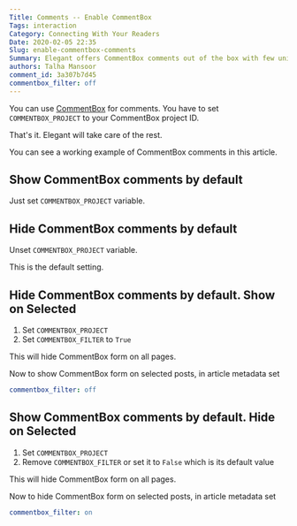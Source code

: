 ```yaml
---
Title: Comments -- Enable CommentBox
Tags: interaction
Category: Connecting With Your Readers
Date: 2020-02-05 22:35
Slug: enable-commentbox-comments
Summary: Elegant offers CommentBox comments out of the box with few unique features
authors: Talha Mansoor
comment_id: 3a307b7d45
commentbox_filter: off
---
```


You can use [CommentBox](https://commentbox.io/) for comments. You have to set `COMMENTBOX_PROJECT` to your CommentBox project ID.

That's it. Elegant will take care of the rest.

You can see a working example of CommentBox comments in this article.

## Show CommentBox comments by default

Just set `COMMENTBOX_PROJECT` variable.

## Hide CommentBox comments by default

Unset `COMMENTBOX_PROJECT` variable.

This is the default setting.

## Hide CommentBox comments by default. Show on Selected

1. Set `COMMENTBOX_PROJECT`
1. Set `COMMENTBOX_FILTER` to `True`

This will hide CommentBox form on all pages.

Now to show CommentBox form on selected posts, in article metadata set

```yaml
commentbox_filter: off
```

## Show CommentBox comments by default. Hide on Selected

1. Set `COMMENTBOX_PROJECT`
1. Remove `COMMENTBOX_FILTER` or set it to `False` which is its default value

This will hide CommentBox form on all pages.

Now to hide CommentBox form on selected posts, in article metadata set

```yaml
commentbox_filter: on
```
